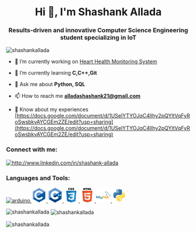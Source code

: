 <h1 align="center">Hi 👋, I'm Shashank Allada</h1>
<h3 align="center">Results-driven and innovative Computer Science Engineering student specializing in IoT</h3>

<p align="left"> <img src="https://komarev.com/ghpvc/?username=shashankallada&label=Profile%20views&color=0e75b6&style=flat" alt="shashankallada" /> </p>

- 🔭 I’m currently working on [Heart Health Monitoring System](https://github.com/ShashankAllada/Heart-Health-Monitoring)

- 🌱 I’m currently learning **C,C++,Git**

- 💬 Ask me about **Python, SQL**

- 📫 How to reach me **alladashashank21@gmail.com**

- 📄 Know about my experiences [https://docs.google.com/document/d/1USelYTYOJqC4lIhy2pQYltVqFyRoSwsbkvAYCGEm2ZE/edit?usp=sharing](https://docs.google.com/document/d/1USelYTYOJqC4lIhy2pQYltVqFyRoSwsbkvAYCGEm2ZE/edit?usp=sharing)

<h3 align="left">Connect with me:</h3>
<p align="left">
<a href="https://linkedin.com/in/http://www.linkedin.com/in/shashank-allada" target="blank"><img align="center" src="https://raw.githubusercontent.com/rahuldkjain/github-profile-readme-generator/master/src/images/icons/Social/linked-in-alt.svg" alt="http://www.linkedin.com/in/shashank-allada" height="30" width="40" /></a>
</p>

<h3 align="left">Languages and Tools:</h3>
<p align="left"> <a href="https://www.arduino.cc/" target="_blank" rel="noreferrer"> <img src="https://cdn.worldvectorlogo.com/logos/arduino-1.svg" alt="arduino" width="40" height="40"/> </a> <a href="https://www.cprogramming.com/" target="_blank" rel="noreferrer"> <img src="https://raw.githubusercontent.com/devicons/devicon/master/icons/c/c-original.svg" alt="c" width="40" height="40"/> </a> <a href="https://www.w3schools.com/cpp/" target="_blank" rel="noreferrer"> <img src="https://raw.githubusercontent.com/devicons/devicon/master/icons/cplusplus/cplusplus-original.svg" alt="cplusplus" width="40" height="40"/> </a> <a href="https://www.w3schools.com/css/" target="_blank" rel="noreferrer"> <img src="https://raw.githubusercontent.com/devicons/devicon/master/icons/css3/css3-original-wordmark.svg" alt="css3" width="40" height="40"/> </a> <a href="https://www.w3.org/html/" target="_blank" rel="noreferrer"> <img src="https://raw.githubusercontent.com/devicons/devicon/master/icons/html5/html5-original-wordmark.svg" alt="html5" width="40" height="40"/> </a> <a href="https://www.mysql.com/" target="_blank" rel="noreferrer"> <img src="https://raw.githubusercontent.com/devicons/devicon/master/icons/mysql/mysql-original-wordmark.svg" alt="mysql" width="40" height="40"/> </a> <a href="https://www.python.org" target="_blank" rel="noreferrer"> <img src="https://raw.githubusercontent.com/devicons/devicon/master/icons/python/python-original.svg" alt="python" width="40" height="40"/> </a> </p>

<p><img align="left" src="https://github-readme-stats.vercel.app/api/top-langs?username=shashankallada&show_icons=true&locale=en&layout=compact" alt="shashankallada" /></p>

<p>&nbsp;<img align="center" src="https://github-readme-stats.vercel.app/api?username=shashankallada&show_icons=true&locale=en" alt="shashankallada" /></p>

<p><img align="center" src="https://github-readme-streak-stats.herokuapp.com/?user=shashankallada&" alt="shashankallada" /></p>
